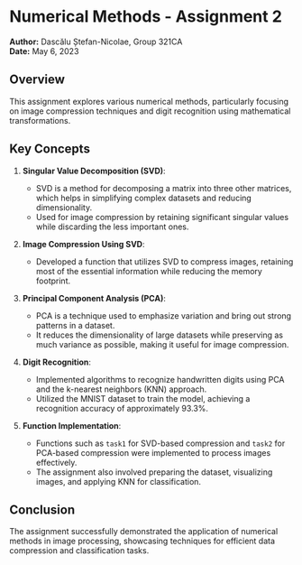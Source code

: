 # Numerical Methods - Assignment 2

**Author:** Dascălu Ștefan-Nicolae, Group 321CA  
**Date:** May 6, 2023  

## Overview
This assignment explores various numerical methods, particularly focusing on image compression techniques and digit recognition using mathematical transformations.

## Key Concepts

1. **Singular Value Decomposition (SVD)**:
   - SVD is a method for decomposing a matrix into three other matrices, which helps in simplifying complex datasets and reducing dimensionality.
   - Used for image compression by retaining significant singular values while discarding the less important ones.

2. **Image Compression Using SVD**:
   - Developed a function that utilizes SVD to compress images, retaining most of the essential information while reducing the memory footprint.

3. **Principal Component Analysis (PCA)**:
   - PCA is a technique used to emphasize variation and bring out strong patterns in a dataset.
   - It reduces the dimensionality of large datasets while preserving as much variance as possible, making it useful for image compression.

4. **Digit Recognition**:
   - Implemented algorithms to recognize handwritten digits using PCA and the k-nearest neighbors (KNN) approach.
   - Utilized the MNIST dataset to train the model, achieving a recognition accuracy of approximately 93.3%.

5. **Function Implementation**:
   - Functions such as `task1` for SVD-based compression and `task2` for PCA-based compression were implemented to process images effectively.
   - The assignment also involved preparing the dataset, visualizing images, and applying KNN for classification.

## Conclusion
The assignment successfully demonstrated the application of numerical methods in image processing, showcasing techniques for efficient data compression and classification tasks.
